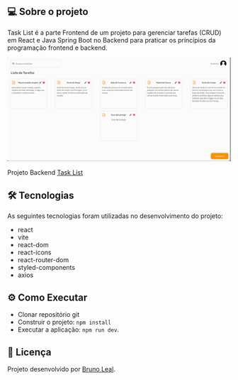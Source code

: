 ## 💻 Sobre o projeto

Task List é a parte Frontend de um  projeto para gerenciar tarefas (CRUD) em React e Java Spring Boot no Backend para praticar os príncípios da programação frontend e backend.

 <img src="https://raw.githubusercontent.com/lealbruuno/FRONT-TaskList/main/src/assets/img.png" />

Projeto Backend [Task List](https://github.com/lealbruuno/BACK-TaskList)

## 🛠 Tecnologias

As seguintes tecnologias foram utilizadas no desenvolvimento do projeto:

- react
- vite
- react-dom
- react-icons
- react-router-dom
- styled-components
- axios

## ⚙️ Como Executar

- Clonar repositório git
- Construir o projeto: `npm install`
- Executar a aplicação: `npm run dev`.

## 📝 Licença

Projeto desenvolvido por [Bruno Leal](https://github.com/lealbruuno).
